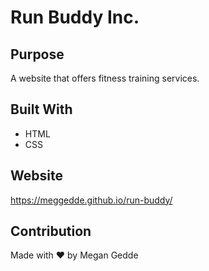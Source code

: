 # Run Buddy Inc.

## Purpose
A website that offers fitness training services.

## Built With
* HTML
* CSS

## Website
https://meggedde.github.io/run-buddy/

## Contribution
Made with ❤️ by Megan Gedde
